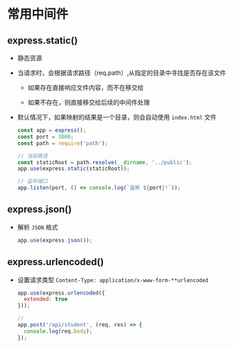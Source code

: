 # 常用中间件

## express.static()

*   静态资源

*   当请求时，会根据请求路径（req.path）,从指定的目录中寻找是否存在该文件

    *   如果存在直接响应文件内容，而不在移交给

    *   如果不存在，则直接移交给后续的中间件处理

*   默认情况下，如果映射的结果是一个目录，则会自动使用 `index.html` 文件

    ```javascript
    const app = express();
    const port = 3000;
    const path = require('path');

    // 当前路径
    const staticRoot = path.resolve(__dirname, '../public');
    app.use(express.static(staticRoot));

    // 监听端口
    app.listen(port, () => console.log(`监听 ${port}!`));
    ```

## express.json()

*   解析 `JSON` 格式

    ```javascript
    app.use(express.json());
    ```

## express.urlencoded()

*   设置请求类型 `Content-Type: application/x-www-form-**urlencoded`

    ```javascript
    app.use(express.urlencoded({
      extended: true
    }));

    // 
    app.post('/api/student', (req, res) => {
      console.log(req.body);
    });
    ```
